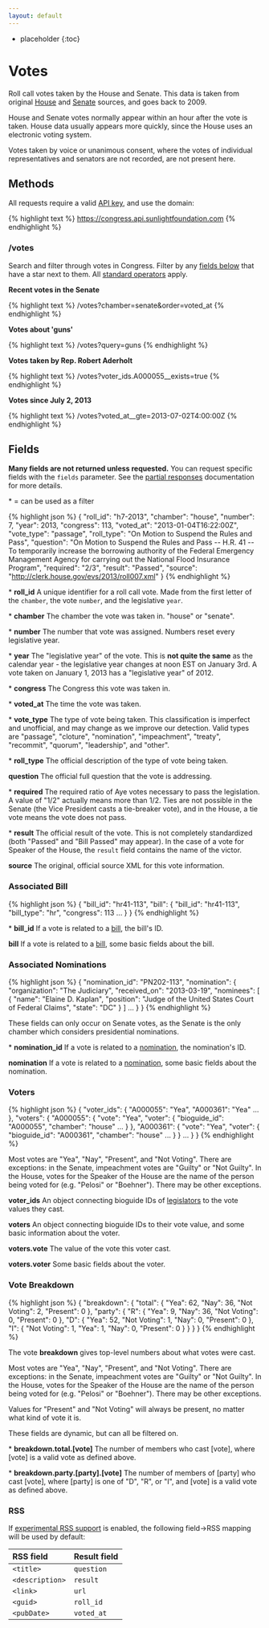 ```yaml
---
layout: default
---
```



* placeholder
{:toc}

# Votes

Roll call votes taken by the House and Senate. This data is taken from original [House](http://clerk.house.gov/legislative/legvotes.aspx) and [Senate](http://www.senate.gov/pagelayout/legislative/a_three_sections_with_teasers/votes.htm) sources, and goes back to 2009.

House and Senate votes normally appear within an hour after the vote is taken. House data usually appears more quickly, since the House uses an electronic voting system.

Votes taken by voice or unanimous consent, where the votes of individual representatives and senators are not recorded, are not present here.

## Methods

All requests require a valid [API key](index.html#parameters/api-key), and use the domain:

{% highlight text %}
https://congress.api.sunlightfoundation.com
{% endhighlight %}

### /votes

Search and filter through votes in Congress. Filter by any [fields below](#fields) that have a star next to them. All [standard operators](index.html#parameters/operators) apply.

**Recent votes in the Senate**

{% highlight text %}
/votes?chamber=senate&order=voted_at
{% endhighlight %}

**Votes about 'guns'**

{% highlight text %}
/votes?query=guns
{% endhighlight %}

**Votes taken by Rep. Robert Aderholt**

{% highlight text %}
/votes?voter_ids.A000055__exists=true
{% endhighlight %}

**Votes since July 2, 2013**

{% highlight text %}
/votes?voted_at__gte=2013-07-02T4:00:00Z
{% endhighlight %}

## Fields

**Many fields are not returned unless requested.** You can request specific fields with the `fields` parameter. See the [partial responses](index.html#parameters/partial-responses) documentation for more details.

\* = can be used as a filter

{% highlight json %}
{
  "roll_id": "h7-2013",
  "chamber": "house",
  "number": 7,
  "year": 2013,
  "congress": 113,
  "voted_at": "2013-01-04T16:22:00Z",
  "vote_type": "passage",
  "roll_type": "On Motion to Suspend the Rules and Pass",
  "question": "On Motion to Suspend the Rules and Pass -- H.R. 41 -- To temporarily increase the borrowing authority of the Federal Emergency Management Agency for carrying out the National Flood Insurance Program",
  "required": "2/3",
  "result": "Passed",
  "source": "http://clerk.house.gov/evs/2013/roll007.xml"
}
{% endhighlight %}

\* **roll_id**
A unique identifier for a roll call vote. Made from the first letter of the `chamber`, the vote `number`, and the legislative `year`.

\* **chamber**
The chamber the vote was taken in. "house" or "senate".

\* **number**
The number that vote was assigned. Numbers reset every legislative year.

\* **year**
The "legislative year" of the vote. This is **not quite the same** as the calendar year - the legislative year changes at noon EST on January 3rd. A vote taken on January 1, 2013 has a "legislative year" of 2012.

\* **congress**
The Congress this vote was taken in.

\* **voted_at**
The time the vote was taken.

\* **vote_type**
The type of vote being taken. This classification is imperfect and unofficial, and may change as we improve our detection. Valid types are "passage", "cloture", "nomination", "impeachment", "treaty", "recommit", "quorum", "leadership", and "other".

\* **roll_type**
The official description of the type of vote being taken.

**question**
The official full question that the vote is addressing.

\* **required**
The required ratio of Aye votes necessary to pass the legislation. A value of "1/2" actually means more than 1/2. Ties are not possible in the Senate (the Vice President casts a tie-breaker vote), and in the House, a tie vote means the vote does not pass.

\* **result**
The official result of the vote. This is not completely standardized (both "Passed" and "Bill Passed" may appear). In the case of a vote for Speaker of the House, the `result` field contains the name of the victor.

**source**
The original, official source XML for this vote information.

### Associated Bill

{% highlight json %}
{
  "bill_id": "hr41-113",
  "bill": {
    "bill_id": "hr41-113",
    "bill_type": "hr",
    "congress": 113
    ...
  }
}
{% endhighlight %}

\* **bill_id**
If a vote is related to a [bill](bills.html), the bill's ID.

**bill**
If a vote is related to a [bill](bills.html), some basic fields about the bill.

### Associated Nominations

{% highlight json %}
{
  "nomination_id": "PN202-113",
  "nomination": {
    "organization": "The Judiciary",
    "received_on": "2013-03-19",
    "nominees": [
      {
        "name": "Elaine D. Kaplan",
        "position": "Judge of the United States Court of Federal Claims",
        "state": "DC"
      }
    ]
    ...
  }
}
{% endhighlight %}

These fields can only occur on Senate votes, as the Senate is the only chamber which considers presidential nominations.

\* **nomination_id**
If a vote is related to a [nomination](nominations.html), the nomination's ID.

**nomination**
If a vote is related to a [nomination](nominations.html), some basic fields about the nomination.

### Voters

{% highlight json %}
{
  "voter_ids": {
    "A000055": "Yea",
    "A000361": "Yea"
    ...
  },
  "voters": {
    "A000055": {
      "vote": "Yea",
      "voter": {
        "bioguide_id": "A000055",
        "chamber": "house"
        ...
      }
    },
    "A000361": {
      "vote": "Yea",
      "voter": {
        "bioguide_id": "A000361",
        "chamber": "house"
        ...
      }
    }
    ...
  }
}
{% endhighlight %}

Most votes are "Yea", "Nay", "Present", and "Not Voting". There are exceptions: in the Senate, impeachment votes are "Guilty" or "Not Guilty". In the House, votes for the Speaker of the House are the name of the person being voted for (e.g. "Pelosi" or "Boehner"). There may be other exceptions.

**voter_ids**
An object connecting bioguide IDs of [legislators](legislators.html) to the vote values they cast.

**voters**
An object connecting bioguide IDs to their vote value, and some basic information about the voter.

**voters.vote**
The value of the vote this voter cast.

**voters.voter**
Some basic fields about the voter.

### Vote Breakdown

{% highlight json %}
{
  "breakdown": {
    "total": {
      "Yea": 62,
      "Nay": 36,
      "Not Voting": 2,
      "Present": 0
    },
    "party": {
      "R": {
        "Yea": 9,
        "Nay": 36,
        "Not Voting": 0,
        "Present": 0
      },
      "D": {
        "Yea": 52,
        "Not Voting": 1,
        "Nay": 0,
        "Present": 0
      },
      "I": {
        "Not Voting": 1,
        "Yea": 1,
        "Nay": 0,
        "Present": 0
      }
    }
  }
}
{% endhighlight %}

The vote **breakdown** gives top-level numbers about what votes were cast.

Most votes are "Yea", "Nay", "Present", and "Not Voting". There are exceptions: in the Senate, impeachment votes are "Guilty" or "Not Guilty". In the House, votes for the Speaker of the House are the name of the person being voted for (e.g. "Pelosi" or "Boehner"). There may be other exceptions.

Values for "Present" and "Not Voting" will always be present, no matter what kind of vote it is.

These fields are dynamic, but can all be filtered on.

\* **breakdown.total.[vote]**
The number of members who cast [vote], where [vote] is a valid vote as defined above.

\* **breakdown.party.[party].[vote]**
The number of members of [party] who cast [vote], where [party] is one of "D", "R", or "I", and [vote] is a valid vote as defined above.

### RSS

If [experimental RSS support](/#rss-support-experimental) is enabled, the following field->RSS mapping will be used by default:

RSS field | Result field
|:--------------|-------------------|
`<title>` | `question`
`<description>` | `result`
`<link>` | `url`
`<guid>` | `roll_id`
`<pubDate>` | `voted_at`
